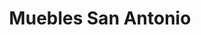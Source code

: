 ---
title: "Muebles San Antonio"
url: /cabra-del-santo-cristo/muebles-san-antonio/
shop: muebles
---